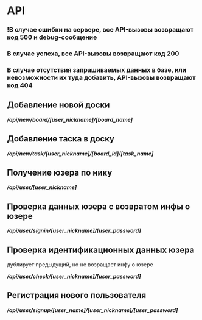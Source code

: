 # **API**

### **!В случае ошибки на сервере, все API-вызовы возвращают код 500 и debug-сообщение**

### **В случае успеха, все API-вызовы возвращают код 200**

### **В случае отсутствия запрашиваемых данных в базе, или невозможности их туда добавить, API-вызовы возвращают код 404**

## Добавление новой доски

***/api/new/board/[user_nickname]/[board_name]***

## Добавление таска в доску

***/api/new/task/[user_nickname]/[board_id]/[task_name]***

## Получение юзера по нику

***/api/user/[user_nickname]***

## Проверка данных юзера с возвратом инфы о юзере

***/api/user/signin/[user_nickname]/[user_password]***

## Проверка идентификационных данных юзера

~~дублирует предыдущий, но не возращает инфу о юзере~~

***/api/user/check/[user_nickname]/[user_password]***

## Регистрация нового пользователя

***/api/user/signup/[user_name]/[user_nickname]/[user_password]***

